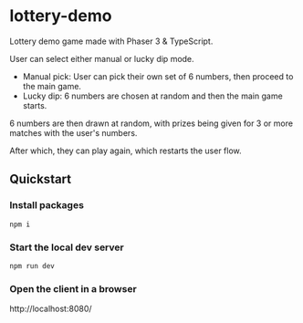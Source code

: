 # lottery-demo

Lottery demo game made with Phaser 3 & TypeScript.

User can select either manual or lucky dip mode.

- Manual pick: User can pick their own set of 6 numbers, then proceed to the main game.
- Lucky dip: 6 numbers are chosen at random and then the main game starts.

6 numbers are then drawn at random, with prizes being given for 3 or more matches with the user's numbers.

After which, they can play again, which restarts the user flow.

## Quickstart

### Install packages

`npm i`

### Start the local dev server
`npm run dev`

### Open the client in a browser
http://localhost:8080/
